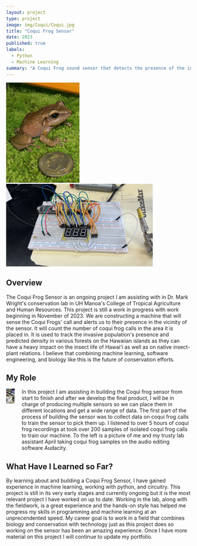 ```yaml
---
layout: project
type: project
image: img/Coqui/Coqui.jpg
title: "Coqui Frog Sensor"
date: 2023
published: true
labels:
  - Python
  - Machine Learning
summary: "A Coqui Frog sound sensor that detects the presence of the invasive species."
---
```

<div class="text-center p-4">
  <img width="200px" src="../img/Coqui/Coqui.jpg" class="img-thumbnail" >
  <img width="400px" src="../img/Coqui/CoquiBreadBoard.jpeg" class="img-thumbnail" >
</div>

## Overview
The Coqui Frog Sensor is an ongoing project I am assisting with in Dr. Mark Wright's conservation lab in UH Manoa's College of Tropical Agriculture and Human Resources. This project is still a work in progress with work beginning in November of 2023. We are constructing a machine that will sense the Coqui Frogs' call and alerts us to their presence in the vicinity of the sensor. It will count the number of coqui frog calls in the area it is placed in. It is used to track the invasive population's presence and predicted density in various forests on the Hawaiian islands as they can have a heavy impact on the insect life of Hawai'i as well as on native insect-plant relations. I believe that combining machine learning, software engineering, and biology like this is the future of conservation efforts. 

## My Role
<div style="display: flex; align-items: flex-start;">
  <div style="margin-right: 20px;">
    <img src="../img/Coqui/April.jpeg" alt="Description" style="width: 200px;">
  </div>
  <div>
    In this project I am assisting in building the Coqui frog sensor from start to finish and after we develop the final product, I will be in charge of producing multiple sensors so we can place them in different locations and get a wide range of data. The first part of the process of building the sensor was to collect data on coqui frog calls to train the sensor to pick them up. I listened to over 5 hours of coqui frog recordings at took over 200 samples of isolated coqui frog calls to train our machine. To the left is a picture of me and my trusty lab assistant April taking coqui frog samples on the audio editing software Audacity.
  </div>
</div>

## What Have I Learned so Far?
By learning about and building a Coqui Frog Sensor, I have gained experience in machine learning, working with python, and circuitry. This project is still in its very early stages and currently ongoing but it is the most relevant project I have worked on up to date. Working in the lab, along with the fieldwork, is a great experience and the hands-on style has helped me progress my skills in programming and machine learning at an unprecendented speed. My career goal is to work in a field that combines biology and conservation with technology just as this project does so working on the sensor has been an amazing experience. Once I have more material on this project I will continue to update my portfolio.
